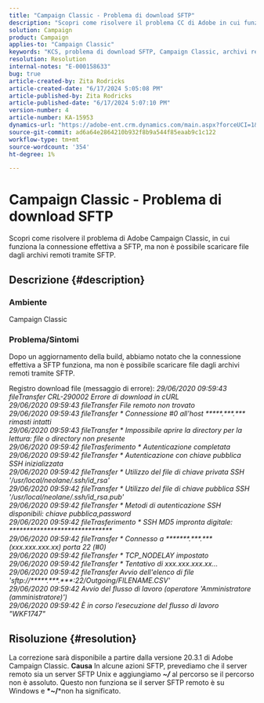 ```yaml
---
title: "Campaign Classic - Problema di download SFTP"
description: "Scopri come risolvere il problema CC di Adobe in cui funziona la connessione effettiva a SFTP, ma non è possibile scaricare file dagli archivi remoti tramite SFTP."
solution: Campaign
product: Campaign
applies-to: "Campaign Classic"
keywords: "KCS, problema di download SFTP, Campaign Classic, archivi remoti"
resolution: Resolution
internal-notes: "E-000158633"
bug: true
article-created-by: Zita Rodricks
article-created-date: "6/17/2024 5:05:08 PM"
article-published-by: Zita Rodricks
article-published-date: "6/17/2024 5:07:10 PM"
version-number: 4
article-number: KA-15953
dynamics-url: "https://adobe-ent.crm.dynamics.com/main.aspx?forceUCI=1&pagetype=entityrecord&etn=knowledgearticle&id=082c94bc-cb2c-ef11-840a-002248084fbb"
source-git-commit: ad6a64e2864210b932f8b9a544f85eaab9c1c122
workflow-type: tm+mt
source-wordcount: '354'
ht-degree: 1%

---
```


# Campaign Classic - Problema di download SFTP


Scopri come risolvere il problema di Adobe Campaign Classic, in cui funziona la connessione effettiva a SFTP, ma non è possibile scaricare file dagli archivi remoti tramite SFTP.

## Descrizione {#description}


### <b>Ambiente</b>

Campaign Classic



### <b>Problema/Sintomi</b>

Dopo un aggiornamento della build, abbiamo notato che la connessione effettiva a SFTP funziona, ma non è possibile scaricare file dagli archivi remoti tramite SFTP.

Registro download file (messaggio di errore):
*29/06/2020 09:59:43 fileTransfer CRL-290002 Errore di download in cURL
<br>29/06/2020 09:59:43 fileTransfer File remoto non trovato
<br>29/06/2020 09:59:43 fileTransfer \* Connessione #0 all&#39;host \*\*\*\*\*.\*\*\*.\*\*\* rimasti intatti
<br>29/06/2020 09:59:43 fileTransfer \* Impossibile aprire la directory per la lettura: file o directory non presente
<br>29/06/2020 09:59:42 fileTrasferimento \* Autenticazione completata
<br>29/06/2020 09:59:42 fileTransfer \* Autenticazione con chiave pubblica SSH inizializzata
<br>29/06/2020 09:59:42 fileTransfer \* Utilizzo del file di chiave privata SSH &#39;/usr/local/neolane/.ssh/id_rsa&#39;
<br>29/06/2020 09:59:42 fileTransfer \* Utilizzo del file di chiave pubblica SSH &#39;/usr/local/neolane/.ssh/id_rsa.pub&#39;
<br>29/06/2020 09:59:42 fileTransfer \* Metodi di autenticazione SSH disponibili: chiave pubblica,password
<br>29/06/2020 09:59:42 fileTrasferimento \* SSH MD5 impronta digitale: \*\*\*\*\*\*\*\*\*\*\*\*\*\*\*\*\*\*\*\*\*\*\*\*\*\*\*\*\*\*
<br>29/06/2020 09:59:42 fileTransfer \* Connesso a \*\*\*\*\*\*\*.\*\*\*.\*\*\* (xxx.xxx.xxx.xx) porta 22 (#0)
<br>29/06/2020 09:59:42 fileTransfer \* TCP_NODELAY impostato
<br>29/06/2020 09:59:42 fileTransfer \* Tentativo di xxx.xxx.xxx.xx...
<br>29/06/2020 09:59:42 fileTransfer Avvio dell&#39;elenco di file &#39;sftp://\*\*\*\*\*.\*\*\*.\*\*\*:22/Outgoing/FILENAME.CSV&#39;
<br>29/06/2020 09:59:42 Avvio del flusso di lavoro (operatore &#39;Amministratore (amministratore)&#39;)
<br>29/06/2020 09:59:42 È in corso l’esecuzione del flusso di lavoro &quot;WKF1747&quot;*

## Risoluzione {#resolution}


La correzione sarà disponibile a partire dalla versione 20.3.1 di Adobe Campaign Classic.
<b>Causa</b>
In alcune azioni SFTP, prevediamo che il server remoto sia un server SFTP Unix e aggiungiamo <b>*~/</b>* al percorso se il percorso non è assoluto.
Questo non funziona se il server SFTP remoto è su Windows e <b>*~/</b>*non ha significato.
